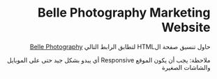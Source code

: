 <body>
    <h1 dir='rtl'>
        Belle Photography Marketing Website
    </h1>
    <p dir='rtl'>
        حاول تنسيق صفحة الHTML لتطابق الرابط التالي
        <a href='https://israamoqbel.github.io/belle-photography/' target='_blank'>
        Belle Photography
        </a>
    </p>
    <p dir='rtl'>
        <bold>ملاحظة: </bold>
        يجب أن يكون الموقع Responsive  أي يبدو بشكل جيد حتى على الموبايل والشاشات الصغيرة
    </p>
</body>